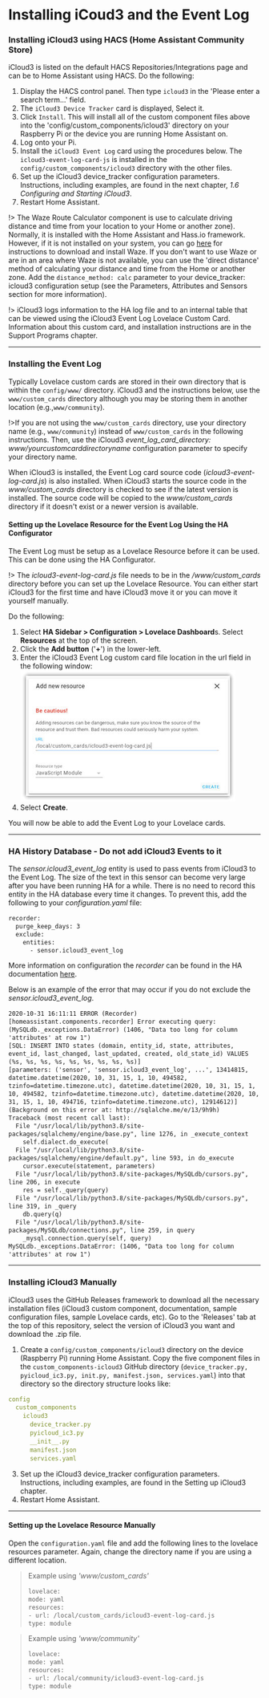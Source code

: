 # Installing iCoud3 and the Event Log



### Installing iCloud3 using HACS (Home Assistant Community Store)

iCloud3 is listed on the default HACS Repositories/Integrations page and can be to Home Assistant using HACS. Do the following:

1. Display the HACS control panel. Then type `icloud3` in the 'Please enter a search term...' field.
2. The `iCloud3 Device Tracker` card is displayed, Select it.
3. Click `Install`. This will install all of the custom component files above into the 'config/custom_components/icloud3' directory on your Raspberry Pi or the device you are running Home Assistant on.
4. Log onto your Pi.
5. Install the `iCloud3 Event Log` card using the procedures below. The `icloud3-event-log-card-js` is installed in the `config/custom_components/icloud3` directory with the other files.
6. Set up the iCloud3 device_tracker configuration parameters. Instructions, including examples, are found in the next chapter, *1.6 Configuring and Starting iCloud3*.
7. Restart Home Assistant.

!> The Waze Route Calculator component is use to calculate driving distance and time from your location to your Home or another zone). Normally, it is installed with the Home Assistant and Hass.io framework. However, if it is not installed on your system, you can go [here](https://github.com/kovacsbalu/WazeRouteCalculator) for instructions to download and install Waze. If you don't want to use Waze or are in an area where Waze is not available, you can use the 'direct distance' method of calculating your distance and time from the Home or another zone. Add the `distance_method: calc` parameter to your device_tracker: icloud3 configuration setup (see the Parameters, Attributes and Sensors section for more information).

!> iCloud3 logs information to the HA log file and to an internal table that can be viewed using the iCloud3 Event Log Lovelace Custom Card. Information about this custom card, and installation instructions are in the Support Programs chapter.   



-----

### Installing the Event Log

Typically Lovelace custom cards are stored in their own directory that is within the `config/www/` directory. iCloud3 and the instructions below, use the `www/custom_cards` directory although you may be storing them in another location (e.g.,`www/community`). 

!>If you are not using the `www/custom_cards` directory, use your directory name (e.g., `www/community`) instead of `www/custom_cards` in the following instructions. Then, use the iCloud3 *event_log_card_directory: www/yourcustomcarddirectoryname* configuration parameter to specify your directory name.

When iCloud3 is installed, the Event Log card source code (*icloud3-event-log-card.js*) is also installed. When iCloud3 starts the source code in the *www/custom_cards* directory is checked to see if the latest version is installed. The source code will be copied to the *www/custom_cards* directory if it doesn't exist or a newer version is available.

#### Setting up the Lovelace Resource for the Event Log Using the HA Configurator

The Event Log must be setup as a Lovelace Resource before it can be used. This can be done using the HA Configurator. 

!> The *icloud3-event-log-card.js* file needs to be in the */www/custom_cards* directory before you can set up the Lovelace Resource. You can either start iCloud3 for the first time and have iCloud3 move it or you can move it yourself manually.

Do the following:

1. Select **HA Sidebar > Configuration > Lovelace Dashboard**s. Select **Resources** at the top of the screen.
2. Click the **Add button** ('**+**') in the lower-left.
3. Enter the iCloud3 Event Log custom card file location in the url field in the following window:   
   ![event_log](../images/evlog_add_resource.jpg)
4. Select **Create**.

You will now be able to add the Event Log to your Lovelace cards.  



-----

### HA History Database - Do not add iCloud3 Events to it

The *sensor.icloud3_event_log* entity is used to pass events from iCloud3 to the Event Log. The size of the text in this sensor can become very large after you have been running HA for a while. There is no need to record this entity in the HA database every time it changes. To prevent this, add the following to your *configuration.yaml* file:

```
recorder:
  purge_keep_days: 3
  exclude:
    entities:
      - sensor.icloud3_event_log
```

More information on configuration the *recorder* can be found in the HA documentation [here](https://www.home-assistant.io/integrations/recorder/).

Below is an example of the error that may occur if you do not exclude the *sensor.icloud3_event_log*.

```
2020-10-31 16:11:11 ERROR (Recorder) [homeassistant.components.recorder] Error executing query: (MySQLdb._exceptions.DataError) (1406, "Data too long for column 'attributes' at row 1")
[SQL: INSERT INTO states (domain, entity_id, state, attributes, event_id, last_changed, last_updated, created, old_state_id) VALUES (%s, %s, %s, %s, %s, %s, %s, %s, %s)]
[parameters: ('sensor', 'sensor.icloud3_event_log', ...', 13414815, datetime.datetime(2020, 10, 31, 15, 1, 10, 494582, tzinfo=datetime.timezone.utc), datetime.datetime(2020, 10, 31, 15, 1, 10, 494582, tzinfo=datetime.timezone.utc), datetime.datetime(2020, 10, 31, 15, 1, 10, 494716, tzinfo=datetime.timezone.utc), 12914612)]
(Background on this error at: http://sqlalche.me/e/13/9h9h)
Traceback (most recent call last):
  File "/usr/local/lib/python3.8/site-packages/sqlalchemy/engine/base.py", line 1276, in _execute_context
    self.dialect.do_execute(
  File "/usr/local/lib/python3.8/site-packages/sqlalchemy/engine/default.py", line 593, in do_execute
    cursor.execute(statement, parameters)
  File "/usr/local/lib/python3.8/site-packages/MySQLdb/cursors.py", line 206, in execute
    res = self._query(query)
  File "/usr/local/lib/python3.8/site-packages/MySQLdb/cursors.py", line 319, in _query
    db.query(q)
  File "/usr/local/lib/python3.8/site-packages/MySQLdb/connections.py", line 259, in query
    _mysql.connection.query(self, query)
MySQLdb._exceptions.DataError: (1406, "Data too long for column 'attributes' at row 1")
```



-----

### Installing iCloud3 Manually

iCloud3 uses the GitHub Releases framework to download all the necessary installation files (iCloud3 custom component, documentation, sample configuration files, sample Lovelace cards, etc). Go to the 'Releases' tab at the top of this repository, select the version of iCloud3 you want and download the .zip file. 

1. Create a `config/custom_components/icloud3` directory on the device (Raspberry Pi) running Home Assistant. Copy the five component files in the `custom_components-icloud3` GitHub directory (`device_tracker.py, pyicloud_ic3.py, init.py, manifest.json, services.yaml`)  into that directory so the directory structure looks like:

```yaml
config
  custom_components
    icloud3
      device_tracker.py
      pyicloud_ic3.py
      __init__.py
      manifest.json
      services.yaml
```

3. Set up the iCloud3 device_tracker configuration parameters. Instructions, including examples, are found in the Setting up iCloud3 chapter.
4. Restart Home Assistant.



-----

#### Setting up the Lovelace Resource Manually

Open the `configuration.yaml` file and add the following lines to the lovelace resources parameter. Again, change the directory name if you are using a different location.

>Example using *'www/custom_cards'*
>
>```
>lovelace:
>mode: yaml
>resources:
>- url: /local/custom_cards/icloud3-event-log-card.js
>type: module
>```

>Example using *'www/community'*
>
>```
>lovelace:
>mode: yaml
>resources:
>- url: /local/community/icloud3-event-log-card.js
>type: module
>```


